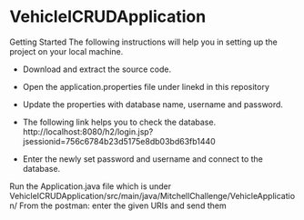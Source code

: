 # VehicleICRUDApplication

Getting Started
The following instructions will help you in setting up the project on your local machine.


* Download and extract the source code.
* Open the application.properties file under linekd in this repository
* Update the properties with database name, username and password.

* The following link helps you to check the database.
http://localhost:8080/h2/login.jsp?jsessionid=756c6784b23d5175e8db03bd63fb1440
* Enter the newly set password and username and connect to the database.

Run the Application.java file which is under VehicleICRUDApplication/src/main/java/MitchellChallenge/VehicleApplication/
From the postman: enter the given URIs and send them
